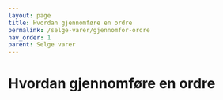 ```yaml
---
layout: page
title: Hvordan gjennomføre en ordre
permalink: /selge-varer/gjennomfor-ordre
nav_order: 1
parent: Selge varer
---
```


# Hvordan gjennomføre en ordre
